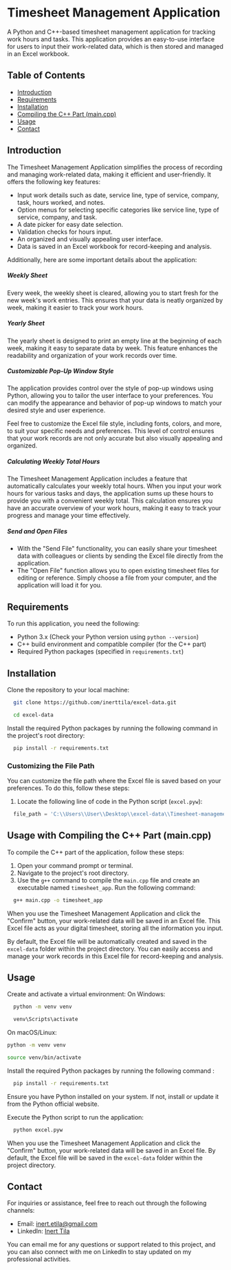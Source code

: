 # Timesheet Management Application

A Python and C++-based timesheet management application for tracking work hours and tasks. This application provides an easy-to-use interface for users to input their work-related data, which is then stored and managed in an Excel workbook.

## Table of Contents

- [Introduction](#introduction)
- [Requirements](#requirements)
- [Installation](#installation)
- [Compiling the C++ Part (main.cpp)](#compiling-the-c-part-maincpp)
- [Usage](#usage)
- [Contact](#contact)

## Introduction

The Timesheet Management Application simplifies the process of recording and managing work-related data, making it efficient and user-friendly. It offers the following key features:

- Input work details such as date, service line, type of service, company, task, hours worked, and notes.
- Option menus for selecting specific categories like service line, type of service, company, and task.
- A date picker for easy date selection.
- Validation checks for hours input.
- An organized and visually appealing user interface.
- Data is saved in an Excel workbook for record-keeping and analysis.

Additionally, here are some important details about the application:

##### Weekly Sheet

Every week, the weekly sheet is cleared, allowing you to start fresh for the new week's work entries. This ensures that your data is neatly organized by week, making it easier to track your work hours.

##### Yearly Sheet

The yearly sheet is designed to print an empty line at the beginning of each week, making it easy to separate data by week. This feature enhances the readability and organization of your work records over time.

##### Customizable Pop-Up Window Style

The application provides control over the style of pop-up windows using Python, allowing you to tailor the user interface to your preferences. You can modify the appearance and behavior of pop-up windows to match your desired style and user experience.

Feel free to customize the Excel file style, including fonts, colors, and more, to suit your specific needs and preferences. This level of control ensures that your work records are not only accurate but also visually appealing and organized.

##### Calculating Weekly Total Hours

The Timesheet Management Application includes a feature that automatically calculates your weekly total hours. When you input your work hours for various tasks and days, the application sums up these hours to provide you with a convenient weekly total. This calculation ensures you have an accurate overview of your work hours, making it easy to track your progress and manage your time effectively.

##### Send and Open Files

- With the "Send File" functionality, you can easily share your timesheet data with colleagues or clients by sending the Excel file directly from the application.
- The "Open File" function allows you to open existing timesheet files for editing or reference. Simply choose a file from your computer, and the application will load it for you.

## Requirements

To run this application, you need the following:

- Python 3.x (Check your Python version using `python --version`)
- C++ build environment and compatible compiler (for the C++ part)
- Required Python packages (specified in `requirements.txt`)

## Installation

Clone the repository to your local machine:

```bash
  git clone https://github.com/inerttila/excel-data.git
```

```bash
  cd excel-data
```

Install the required Python packages by running the following command in the project's root directory:

```bash
  pip install -r requirements.txt
```

### Customizing the File Path

You can customize the file path where the Excel file is saved based on your preferences. To do this, follow these steps:

1. Locate the following line of code in the Python script (`excel.pyw`):

```python
  file_path = 'C:\\Users\\User\\Desktop\\excel-data\\Timesheet-managementt.xlsx'
```

## Usage with Compiling the C++ Part (main.cpp)

To compile the C++ part of the application, follow these steps:

1. Open your command prompt or terminal.
2. Navigate to the project's root directory.
3. Use the `g++` command to compile the `main.cpp` file and create an executable named `timesheet_app`. Run the following command:

```bash
  g++ main.cpp -o timesheet_app
```

When you use the Timesheet Management Application and click the "Confirm" button, your work-related data will be saved in an Excel file. This Excel file acts as your digital timesheet, storing all the information you input.

By default, the Excel file will be automatically created and saved in the `excel-data` folder within the project directory. You can easily access and manage your work records in this Excel file for record-keeping and analysis.

## Usage

Create and activate a virtual environment:
On Windows:

```bash
  python -m venv venv

  venv\Scripts\activate
```

On macOS/Linux:

```bash
python -m venv venv

source venv/bin/activate
```

Install the required Python packages by running the following command :

```bash
  pip install -r requirements.txt
```

Ensure you have Python installed on your system. If not, install or update it from the Python official website.

Execute the Python script to run the application:

```bash
  python excel.pyw
```

When you use the Timesheet Management Application and click the "Confirm" button, your work-related data will be saved in an Excel file. By default, the Excel file will be saved in the `excel-data` folder within the project directory.

## Contact

For inquiries or assistance, feel free to reach out through the following channels:

- Email: [inert.etila@gmail.com](mailto:inert.etila@gmail.com)
- LinkedIn: [Inert Tila](https://al.linkedin.com/in/inerttila)

You can email me for any questions or support related to this project, and you can also connect with me on LinkedIn to stay updated on my professional activities.
